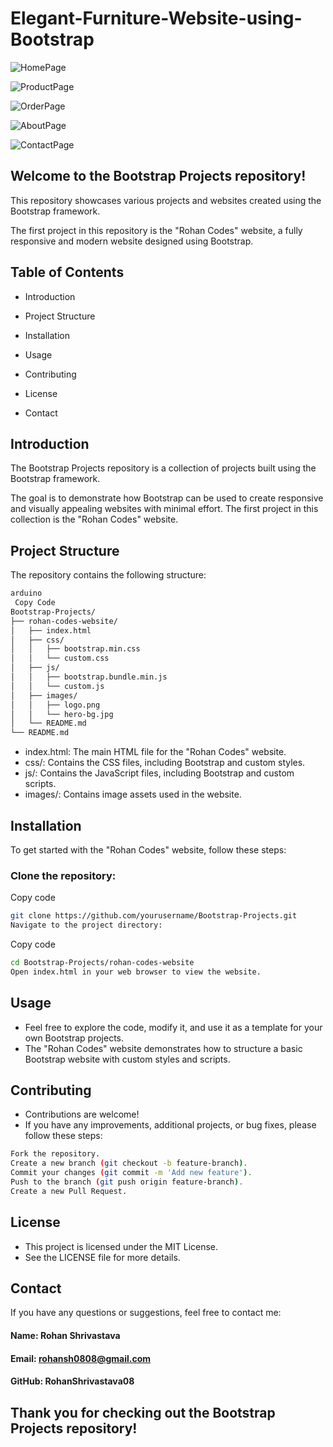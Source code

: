 # Elegant-Furniture-Website-using-Bootstrap

![HomePage](https://github.com/RohanShrivastava08/Elegant-Furniture-Website-using-Bootstrap/assets/94133270/9e2300da-190f-442f-9efe-fe2526595bd4)



![ProductPage](https://github.com/RohanShrivastava08/Elegant-Furniture-Website-using-Bootstrap/assets/94133270/679a854f-6d26-468d-914c-974ddbda758f)



![OrderPage](https://github.com/RohanShrivastava08/Elegant-Furniture-Website-using-Bootstrap/assets/94133270/3c6c93c9-c13c-4f0f-a124-1c6b2a74656a)



![AboutPage](https://github.com/RohanShrivastava08/Elegant-Furniture-Website-using-Bootstrap/assets/94133270/631d3214-d056-4f4d-975c-f3b7ca20aa4a)



![ContactPage](https://github.com/RohanShrivastava08/Elegant-Furniture-Website-using-Bootstrap/assets/94133270/e9182fb9-d371-4fc2-a9c8-3315bb891151)



## Welcome to the Bootstrap Projects repository!

This repository showcases various projects and websites created using the Bootstrap framework.

The first project in this repository is the "Rohan Codes" website, a fully responsive and modern website designed using Bootstrap.


## Table of Contents
- Introduction

- Project Structure

- Installation

- Usage

- Contributing

- License

- Contact

## Introduction
The Bootstrap Projects repository is a collection of projects built using the Bootstrap framework.

 The goal is to demonstrate how Bootstrap can be used to create responsive and visually appealing websites with minimal effort. The first project in this collection is the "Rohan Codes" website.

## Project Structure
The repository contains the following structure:

```sh
arduino
 Copy Code
Bootstrap-Projects/
├── rohan-codes-website/
│   ├── index.html
│   ├── css/
│   │   ├── bootstrap.min.css
│   │   └── custom.css
│   ├── js/
│   │   ├── bootstrap.bundle.min.js
│   │   └── custom.js
│   ├── images/
│   │   ├── logo.png
│   │   └── hero-bg.jpg
│   └── README.md
└── README.md
```
- index.html: The main HTML file for the "Rohan Codes" website.
- css/: Contains the CSS files, including Bootstrap and custom styles.
- js/: Contains the JavaScript files, including Bootstrap and custom scripts.
- images/: Contains image assets used in the website.

## Installation
To get started with the "Rohan Codes" website, follow these steps:

### Clone the repository:



Copy code
```sh
git clone https://github.com/yourusername/Bootstrap-Projects.git
Navigate to the project directory:
```


Copy code
```sh
cd Bootstrap-Projects/rohan-codes-website
Open index.html in your web browser to view the website.
```

## Usage
- Feel free to explore the code, modify it, and use it as a template for your own Bootstrap projects. 
- The "Rohan Codes" website demonstrates how to structure a basic Bootstrap website with custom styles and scripts.

## Contributing
- Contributions are welcome! 
- If you have any improvements, additional projects, or bug fixes, please follow these steps:

```sh
Fork the repository.
Create a new branch (git checkout -b feature-branch).
Commit your changes (git commit -m 'Add new feature').
Push to the branch (git push origin feature-branch).
Create a new Pull Request.
```

## License
- This project is licensed under the MIT License.
- See the LICENSE file for more details.

## Contact
If you have any questions or suggestions, feel free to contact me:

#### Name: Rohan Shrivastava

#### Email: rohansh0808@gmail.com

#### GitHub: RohanShrivastava08

## Thank you for checking out the Bootstrap Projects repository! 

